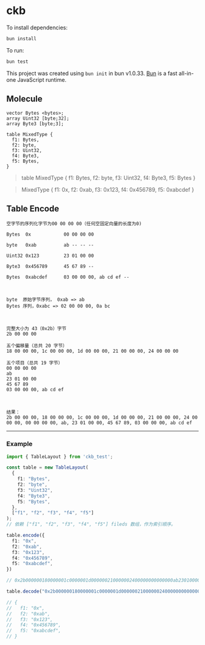 
# ckb

To install dependencies:

```bash
bun install
```

To run:

```bash
bun test
```

This project was created using `bun init` in bun v1.0.33. [Bun](https://bun.sh) is a fast all-in-one JavaScript runtime.

## Molecule 

```
vector Bytes <bytes>;
array Uint32 [byte;32];
array Byte3 [byte;3];

table MixedType { 
  f1: Bytes, 
  f2: byte, 
  f3: Uint32, 
  f4: Byte3, 
  f5: Bytes,
}
```

> table MixedType { f1: Bytes, f2: byte, f3: Uint32, f4: Byte3, f5: Bytes }

> MixedType { f1: 0x, f2: 0xab, f3: 0x123, f4: 0x456789, f5: 0xabcdef }

## Table Encode
```
空字节的序列化字节为00 00 00 00（任何空固定向量的长度为0)

Bytes  0x            00 00 00 00

byte   0xab          ab -- -- --

Uint32 0x123         23 01 00 00

Byte3  0x456789      45 67 89 --

Bytes  0xabcdef      03 00 00 00, ab cd ef --    



byte  原始字节序列， 0xab => ab
Bytes 序列，0xabc => 02 00 00 00, 0a bc



完整大小为 43（0x2b）字节
2b 00 00 00

五个偏移量（总共 20 字节）
18 00 00 00, 1c 00 00 00, 1d 00 00 00, 21 00 00 00, 24 00 00 00

五个项目（总共 19 字节）
00 00 00 00
ab
23 01 00 00
45 67 89
03 00 00 00, ab cd ef



结果：
2b 00 00 00, 18 00 00 00, 1c 00 00 00, 1d 00 00 00, 21 00 00 00, 24 00 00 00, 00 00 00 00, ab, 23 01 00 00, 45 67 89, 03 00 00 00, ab cd ef
```
----

### Example

```ts
import { TableLayout } from 'ckb_test';

const table = new TableLayout(
  {
    f1: "Bytes",
    f2: "byte",
    f3: "Uint32",
    f4: "Byte3",
    f5: "Bytes",
  },
  ["f1", "f2", "f3", "f4", "f5"]
);
// 依赖 ["f1", "f2", "f3", "f4", "f5"] fileds 数组，作为索引顺序。

table.encode({
  f1: "0x",
  f2: "0xab",
  f3: "0x123",
  f4: "0x456789",
  f5: "0xabcdef",
})

// 0x2b000000180000001c0000001d000000210000002400000000000000ab2301000045678903000000abcdef

table.decode("0x2b000000180000001c0000001d000000210000002400000000000000ab2301000045678903000000abcdef")

// {
//   f1: "0x",
//   f2: "0xab",
//   f3: "0x123",
//   f4: "0x456789",
//   f5: "0xabcdef",
// }

```